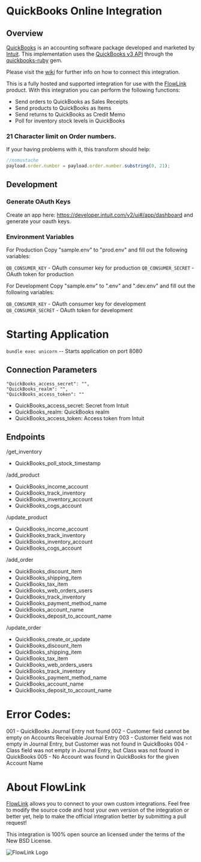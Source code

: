 # QuickBooks Online Integration

## Overview

[QuickBooks](http://quickbooks.intuit.com) is an accounting software package developed and marketed by [Intuit](http://www.intuit.com). This implementation uses the [QuickBooks v3 API](https://developer.intuit.com/apiexplorer?apiname=V3QBO) through the [quickbooks-ruby](https://github.com/ruckus/quickbooks-ruby) gem.

Please visit the [wiki](https://github.com/flowlink/quickbooks_integration/wiki)
for further info on how to connect this integration.

This is a fully hosted and supported integration for use with the [FlowLink](http://flowlink.io/)
product. With this integration you can perform the following functions:

* Send orders to QuickBooks as Sales Receipts
* Send products to QuickBooks as Items
* Send returns to QuickBooks as Credit Memo
* Poll for inventory stock levels in QuickBooks

### 21 Character limit on Order numbers.

If your having problems with it, this transform should help:
```javascript
//nomustache
payload.order.number = payload.order.number.substring(0, 21);
```

## Development

### Generate OAuth Keys

Create an app here: https://developer.intuit.com/v2/ui#/app/dashboard and generate your oauth keys.

### Environment Variables
For Production
Copy "sample.env" to "prod.env" and fill out the following variables:

`QB_CONSUMER_KEY` - OAuth consumer key for production
`QB_CONSUMER_SECRET` -  OAuth token for production

For Development
Copy "sample.env" to ".env" and ".dev.env" and fill out the following variables:

`QB_CONSUMER_KEY` - OAuth consumer key for development
`QB_CONSUMER_SECRET` -  OAuth token for development

# Starting Application

`bundle exec unicorn` -- Starts application on port 8080

## Connection Parameters
```
"QuickBooks_access_secret": "",
"QuickBooks_realm": "",
"QuickBooks_access_token": ""
```
- QuickBooks_access_secret: Secret from Intuit
- QuickBooks_realm: QuickBooks realm
- QuickBooks_access_token: Access token from Intuit

## Endpoints
/get_inventory
- QuickBooks_poll_stock_timestamp

/add_product
- QuickBooks_income_account
- QuickBooks_track_inventory
- QuickBooks_inventory_account
- QuickBooks_cogs_account

/update_product
- QuickBooks_income_account
- QuickBooks_track_inventory
- QuickBooks_inventory_account
- QuickBooks_cogs_account

/add_order
- QuickBooks_discount_item
- QuickBooks_shipping_item
- QuickBooks_tax_item
- QuickBooks_web_orders_users
- QuickBooks_track_inventory
- QuickBooks_payment_method_name
- QuickBooks_account_name
- QuickBooks_deposit_to_account_name

/update_order
- QuickBooks_create_or_update
- QuickBooks_discount_item
- QuickBooks_shipping_item
- QuickBooks_tax_item
- QuickBooks_web_orders_users
- QuickBooks_track_inventory
- QuickBooks_payment_method_name
- QuickBooks_account_name
- QuickBooks_deposit_to_account_name

# Error Codes:
001 - QuickBooks Journal Entry not found
002 - Customer field cannot be empty on Accounts Receivable Journal Entry
003 - Customer field was not empty in Journal Entry, but Customer was not found in QuickBooks
004 - Class field was not empty in Journal Entry, but Class was not found in QuickBooks
005 - No Account was found in QuickBooks for the given Account Name

# About FlowLink

[FlowLink](http://flowlink.io/) allows you to connect to your own custom integrations.
Feel free to modify the source code and host your own version of the integration
or better yet, help to make the official integration better by submitting a pull request!

This integration is 100% open source an licensed under the terms of the New BSD License.

![FlowLink Logo](http://flowlink.io/wp-content/uploads/logo-1.png)